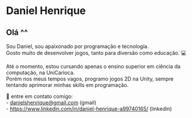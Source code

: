 # Daniel Henrique

## Olá ^^
  Sou Daniel, sou apaixonado por programação e tecnologia. <br>
  Gosto muito de desenvolver jogos, tanto para diversão como educação. :computer:
  
  Até o momento, estou cursando apenas o ensino superior em ciência da computação, na UniCarioca. <br>
  Porém nos meus tempos vagos, programo jogos 2D na Unity, sempre tentando aprimorar minhas skills em programação. <br>
  
  :email: entre em contato comigo: <br>
    - danielshenrique@gmail.com (gmail)<br>
    - https://www.linkedin.com/in/daniel-henrique-a99740165/ (linkedin)
